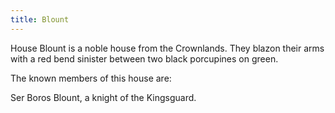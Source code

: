 ```yaml
---
title: Blount
---
```


House Blount is a noble house from the Crownlands. They blazon their arms with a red bend sinister between two black porcupines on green.

The known members of this house are:

Ser Boros Blount, a knight of the Kingsguard. 


